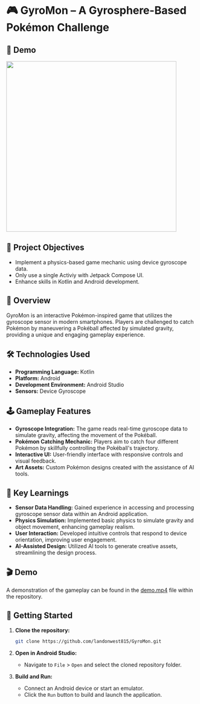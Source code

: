 # 🎮 GyroMon – A Gyrosphere-Based Pokémon Challenge  

## 🎥 Demo

<img src="./assets/demo.gif" height="450"/>

## 🎯 Project Objectives

- Implement a physics-based game mechanic using device gyroscope data.
- Only use a single Activiy with Jetpack Compose UI.
- Enhance skills in Kotlin and Android development.

## 📱 Overview

GyroMon is an interactive Pokémon-inspired game that utilizes the gyroscope sensor in modern smartphones. Players are challenged to catch Pokémon by maneuvering a Pokéball affected by simulated gravity, providing a unique and engaging gameplay experience.

## 🛠️ Technologies Used

- **Programming Language:** Kotlin  
- **Platform:** Android  
- **Development Environment:** Android Studio  
- **Sensors:** Device Gyroscope  

## 🕹️ Gameplay Features

- **Gyroscope Integration:** The game reads real-time gyroscope data to simulate gravity, affecting the movement of the Pokéball.
- **Pokémon Catching Mechanic:** Players aim to catch four different Pokémon by skillfully controlling the Pokéball's trajectory.
- **Interactive UI:** User-friendly interface with responsive controls and visual feedback.
- **Art Assets:** Custom Pokémon designs created with the assistance of AI tools.

## 🧠 Key Learnings

- **Sensor Data Handling:** Gained experience in accessing and processing gyroscope sensor data within an Android application.
- **Physics Simulation:** Implemented basic physics to simulate gravity and object movement, enhancing gameplay realism.
- **User Interaction:** Developed intuitive controls that respond to device orientation, improving user engagement.
- **AI-Assisted Design:** Utilized AI tools to generate creative assets, streamlining the design process.

## 🎬 Demo

A demonstration of the gameplay can be found in the [demo.mp4](./demo.mp4) file within the repository.

## 🚀 Getting Started

1. **Clone the repository:**

    ```bash
    git clone https://github.com/landonwest815/GyroMon.git
    ```

2. **Open in Android Studio:**
    - Navigate to `File` > `Open` and select the cloned repository folder.

3. **Build and Run:**
    - Connect an Android device or start an emulator.
    - Click the `Run` button to build and launch the application.
